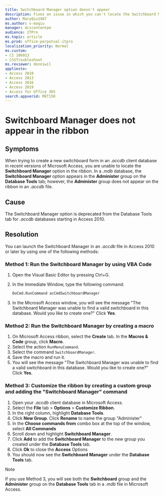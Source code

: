 ```yaml
---
title: Switchboard Manager option doesn't appear
description: Fixes an issue in which you can't locate the Switchboard Manager option in the ribbon when you create a new switchboard form in an .accdb client database in Access.
author: MaryQiu1987
ms.author: v-maqiu
manager: dcscontentpm 
audience: ITPro 
ms.topic: article
ms.prod: office-perpetual-itpro
localization_priority: Normal
ms.custom: 
- CI 106913
- CSSTroubleshoot
ms.reviewer: denniwil
appliesto:
- Access 2010
- Access 2013
- Access 2016
- Access 2019
- Access for Office 365
search.appverid: MET150
---
```

# Switchboard Manager does not appear in the ribbon

## Symptoms

When trying to create a new switchboard form in an *.accdb* client database in recent versions of Microsoft Access, you are unable to locate the **Switchboard Manager** option in the ribbon. In a *.mdb* database, the **Switchboard Manager** option appears in the **Administer** group on the **Database Tools** tab; however, the **Administer** group does not appear on the ribbon in an *.accdb* file.

## Cause

The Switchboard Manager option is deprecated from the Database Tools tab for *.accdb* databases starting in Access 2010.

## Resolution

You can launch the Switchboard Manager in an *.accdb* file in Access 2010 or later by using one of the following methods:

### Method 1: Run the Switchboard Manager by using VBA Code

1. Open the Visual Basic Editor by pressing Ctrl+G.
2. In the Immediate Window, type the following command:

   ```vb
   DoCmd.RunCommand acCmdSwitchboardManager
   ```

3. In the Microsoft Access window, you will see the message "The Switchboard Manager was unable to find a valid switchboard in this database. Would you like to create one?" Click **Yes**.

### Method 2: Run the Switchboard Manager by creating a macro

1. On Microsoft Access ribbon, select the **Create** tab. In the **Macros & Code** group, click **Macro**.
2. Select the action `RunMenuCommand`.
3. Select the command `SwitchboardManager`.
4. Save the macro and run it.
5. You will see the message "The Switchboard Manager was unable to find a valid switchboard in this database. Would you like to create one?" Click **Yes**.

### Method 3: Customize the ribbon by creating a custom group and adding the "Switchboard Manager" command

1. Open your *.accdb* client database in Microsoft Access.
2. Select the **File** tab > **Options** > **Customize Ribbon**.
3. In the right column, highlight **Database Tools**.
4. Click **New Group**. Click **Rename** to name the group "Administer"
5. In the **Choose commands from** combo box at the top of the window, select **All Commands**
6. Scroll down and highlight **Switchboard Manager**.
7. Click **Add** to add the **Switchboard Manager** to the new group you created under the **Database Tools** tab.
8. Click **Ok** to close the **Access** Options
9. You should now see the **Switchboard Manager** under the **Database Tools** tab.

> [!NOTE]
> If you use Method 3, you will see both the **Switchboard** group and the **Administer** group on the **Database Tools** tab in a *.mdb* file in Microsoft Access.
